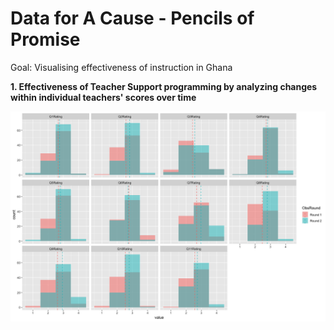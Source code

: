 # Data for A Cause - Pencils of Promise

Goal: Visualising effectiveness of instruction in Ghana

<b>1. Effectiveness of Teacher Support programming by analyzing changes within individual teachers' scores over time</b>

![png](images/1.png)


